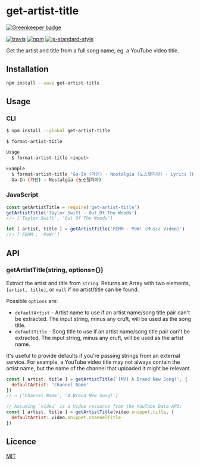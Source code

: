 # get-artist-title

[![Greenkeeper badge](https://badges.greenkeeper.io/goto-bus-stop/get-artist-title.svg)](https://greenkeeper.io/)

[![travis](https://img.shields.io/travis/goto-bus-stop/get-artist-title.svg?style=flat-square)](https://travis-ci.org/goto-bus-stop/get-artist-title)
[![npm](https://img.shields.io/npm/v/get-artist-title.svg?style=flat-square)](https://npmjs.com/package/get-artist-title)
[![js-standard-style](https://img.shields.io/badge/code%20style-standard-brightgreen.svg?style=flat-square)](http://standardjs.com/)

Get the artist and title from a full song name, eg. a YouTube video title.

## Installation

```bash
npm install --save get-artist-title
```

## Usage

### CLI

```bash
$ npm install --global get-artist-title

$ format-artist-title

Usage
  $ format-artist-title <input>

Example
  $ format-artist-title "Ga-In (가인) - Nostalgia (노스텔지아) - Lyrics [Hangul+Translation] .mov"
  Ga-In (가인) – Nostalgia (노스텔지아)

```

### JavaScript

```js
const getArtistTitle = require('get-artist-title')
getArtistTitle('Taylor Swift - Out Of The Woods')
//→ ['Taylor Swift', 'Out Of The Woods']

let [ artist, title ] = getArtistTitle('FEMM - PoW! (Music Video)')
//→ ['FEMM', 'PoW!']
```

## API

### getArtistTitle(string, options={})

Extract the artist and title from `string`. Returns an Array with two elements,
`[artist, title]`, or `null` if no artist/title can be found.

Possible `options` are:

  - `defaultArtist` - Artist name to use if an artist name/song title pair can't
    be extracted. The input string, minus any cruft, will be used as the song
    title.
  - `defaultTitle` - Song title to use if an artist name/song title pair can't
    be extracted. The input string, minus any cruft, will be used as the artist
    name.

It's useful to provide defaults if you're passing strings from an external
service. For example, a YouTube video title may not always contain the artist
name, but the name of the channel that uploaded it might be relevant.

```js
const [ artist, title ] = getArtistTitle('[MV] A Brand New Song!', {
  defaultArtist: 'Channel Name'
})
// → ['Channel Name', 'A Brand New Song!']
```

```js
// Assuming `video` is a Video resource from the YouTube Data API:
const [ artist, title ] = getArtistTitle(video.snippet.title, {
  defaultArtist: video.snippet.channelTitle
})
```

## Licence

[MIT](./LICENSE)
